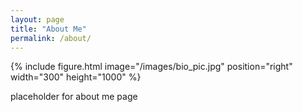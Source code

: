 ```yaml
---
layout: page
title: "About Me"
permalink: /about/
---
```


{% include figure.html image="/images/bio_pic.jpg" position="right" width="300" height="1000" %}

placeholder for about me page
